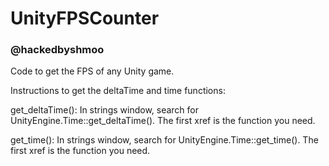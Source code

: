 # UnityFPSCounter
### @hackedbyshmoo
Code to get the FPS of any Unity game.

Instructions to get the deltaTime and time functions:

get_deltaTime():
In strings window, search for UnityEngine.Time::get_deltaTime(). The first xref is the function you need.

get_time():
In strings window, search for UnityEngine.Time::get_time(). The first xref is the function you need.
